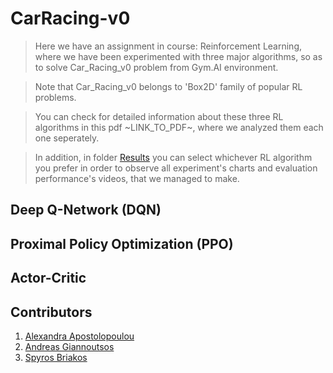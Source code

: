 # CarRacing-v0

>Here we have an assignment in course: Reinforcement Learning, where we have been experimented with three major algorithms, so as to solve Car_Racing_v0 problem from Gym.AI environment. 

>Note that Car_Racing_v0 belongs to 'Box2D' family of popular RL problems. 

>You can check for detailed information about these three RL algorithms in this pdf ~LINK_TO_PDF~, where we analyzed them each one seperately. 

>In addition, in folder [Results](https://github.com/spympr/car_racer_gym/tree/main/Results) you can select whichever RL algorithm you prefer in order to observe all experiment's charts and evaluation performance's videos, that we managed to make.

## Deep Q-Network (DQN)

## Proximal Policy Optimization (PPO)

## Actor-Critic


## Contributors
1. [Alexandra Apostolopoulou](https://github.com/alexaapo)
2. [Andreas Giannoutsos](https://github.com/AGiannoutsos)
3. [Spyros Briakos](https://github.com/spympr)
